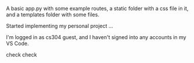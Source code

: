 A basic app.py with some example routes, a static folder with a css
file in it, and a templates folder with some files.

Started implementing my personal project ...

I'm logged in as cs304 guest, and I haven't signed into any accounts in my VS Code.

check check

